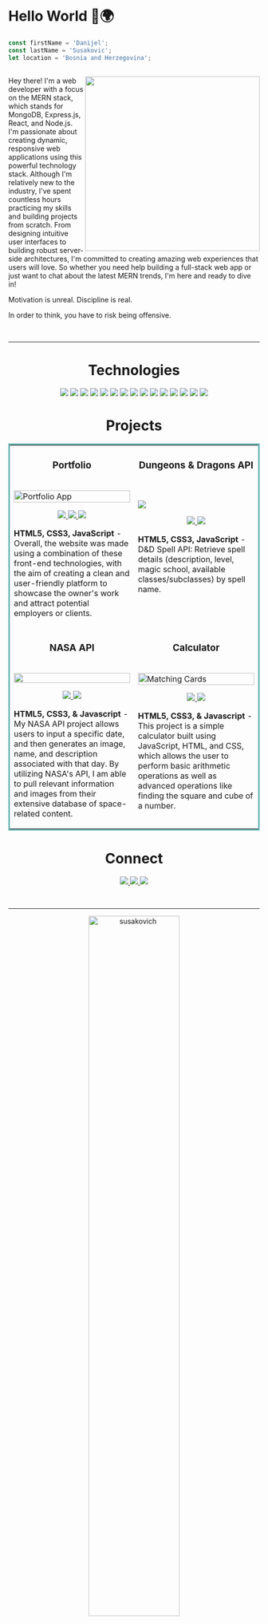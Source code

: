 <h1> Hello World 👋🌍 </h1>

```js
const firstName = 'Danijel';
const lastName = 'Susakovic';
let location = 'Bosnia and Herzegovina';
```
<h2> <img width="350" align="right" src="https://user-images.githubusercontent.com/95968602/187409534-115c1f3e-ad41-4e8d-be6b-69da08cbc4fb.png"/> </h2>

<p>Hey there! I'm a web developer with a focus on the MERN stack, which stands for MongoDB, Express.js, React, and Node.js. I'm passionate about creating dynamic, responsive web applications using this powerful technology stack. Although I'm relatively new to the industry, I've spent countless hours practicing my skills and building projects from scratch. From designing intuitive user interfaces to building robust server-side architectures, I'm committed to creating amazing web experiences that users will love. So whether you need help building a full-stack web app or just want to chat about the latest MERN trends, I'm here and ready to dive in!</p>


<p>Motivation is unreal. Discipline is real.</p>
<p>In order to think, you have to risk being offensive.</p>

<div align="center">
<br>
<hr>
<h1 align="center">Technologies</h1>

<p align="center">
    <img src="https://img.shields.io/static/v1?label=|&message=HTML5&color=23555f&style=plastic&logo=html5"/>
    <img src="https://img.shields.io/static/v1?label=|&message=CSS3&color=285f65&style=plastic&logo=css3"/>
    <img src="https://img.shields.io/static/v1?label=|&message=TAILWIND&color=2b625f&style=plastic&logo=tailwindcss"/>
    <img src="https://img.shields.io/static/v1?label=|&message=BOOTSTRAP&color=316c5e&style=plastic&logo=bootstrap"/>
    <img src="https://img.shields.io/static/v1?label=|&message=JAVASCRIPT&color=3c7f5d&style=plastic&logo=javascript"/>
    <img src="https://img.shields.io/static/v1?label=|&message=REACT.JS&color=4a935c&style=plastic&logo=react"/>
    <img src="https://img.shields.io/static/v1?label=|&message=NODE.JS&color=4a935c&style=plastic&logo=node.js"/>
    <img src="https://img.shields.io/static/v1?label=|&message=PYTHON&color=52985b&style=plastic&logo=python"/>
    <img src="https://img.shields.io/static/v1?label=|&message=AWS&color=98bf53&style=plastic&logo=amazon"/>
    <img src="https://img.shields.io/static/v1?label=|&message=WEBFLOW&color=cdd148&style=plastic&logo=webflow"/>
    <img src="https://img.shields.io/static/v1?label=|&message=ADOBE&color=98bf53&style=plastic&logo=adobe"/>
    <img src="https://img.shields.io/static/v1?label=|&message=MONGO-DB&color=cdd148&style=plastic&logo=mongodb"/>
    <img src="https://img.shields.io/static/v1?label=|&message=EXPRESS&color=bbb111&style=plastic&logo=express"/>
    <img src="https://img.shields.io/static/v1?label=|&message=LINUX&color=bbb111&style=plastic&logo=linux"/>
    <img src="https://img.shields.io/static/v1?label=|&message=GIT&color=cbb148&style=plastic&logo=git"/>
</p>

<h1 align="center">Projects</h1>
<table bordercolor="#66b2b2">
  
 <tr>
    <td width="50%" valign="top">
      <h3 align="center">Portfolio</h3>
        <br />
        <a target="_blank" href="https://susakovich.dev">
            <img src="images/gif1.gif" width="100%" alt="Portfolio App"/>
        </a>
        <br />
        <p align="center">

  <a href="https://susakovich.dev" target="_blank">
    <img src="https://user-images.githubusercontent.com/95968602/221558661-5f1c8b48-f914-4cdb-8ed9-59ece969dec1.gif"/>
  </a>  
  <a href="https://github.com/susakovich/portfolio" target="_blank">
    <img src="https://img.shields.io/static/v1?label=|&message=REPO&color=23555f&style=plastic&logo=github&logo-color=white"/>
  </a> 
  <a href="https://susakovich.dev" target="_blank">
    <img src="https://img.shields.io/static/v1?label=|&message=WEBSITE&color=cdf998&style=plastic&logo=html5&logo-color=white"/>
  </a>
      </p>
        <p><strong>HTML5, CSS3, JavaScript</strong> - Overall, the website was made using a combination of these front-end technologies, with the aim of creating a clean and user-friendly platform to showcase the owner's work and attract potential employers or clients.

</p>
    </td>
    <td width="50%" valign="top">
      <h3 align="center">Dungeons & Dragons API</h3>
        <br />
        <br />
      <a target="_blank" href="https://susakovich.github.io/ddAPI/">
            <img src="https://user-images.githubusercontent.com/95968602/221560661-979130c3-17ff-44b8-baf0-a93c999571ef.gif"/>
        </a>
        <br />
        <p align="center">

  <a href="https://github.com/susakovich/ddAPI" target="_blank">
    <img src="https://img.shields.io/static/v1?label=|&message=REPO&color=23555f&style=plastic&logo=github&logo-color=white"/>
  </a>
  <a href="https://susakovich.github.io/ddAPI/" target="_blank">
    <img src="https://img.shields.io/static/v1?label=|&message=WEBSITE&color=cdf998&style=plastic&logo=html5&logo-color=white"/>
  </a>
      </p>
        <p><strong>HTML5, CSS3, JavaScript</strong> - D&D Spell API: Retrieve spell details (description, level, magic school, available classes/subclasses) by spell name.





</p>
    </td>
  </tr>
  
  <tr>
    <td width="50%" valign="top">
      <h3 align="center">NASA API</h3>
      <br />
       <a href="https://github.com/susakovich/nasaAPI" target="_blank">
            <img src="https://user-images.githubusercontent.com/95968602/231397158-25465034-b04c-4eb3-be11-c9faa63f3714.gif" width="100%" alt"Nasa">
        </a>
      <br />
    <p align="center">
  <a href="https://github.com/susakovich/nasaAPI" target="_blank">
    <img src="https://img.shields.io/static/v1?label=|&message=REPO&color=23555f&style=plastic&logo=github&logo-color=white"/>
  </a>
  <a href="https://susakovich.github.io/nasaAPI/" target="_blank">
    <img src="https://img.shields.io/static/v1?label=|&message=WEBSITE&color=cdf998&style=plastic&logo=wordpress&logo-color=white"/>
  </a>
      </p>
        <p><strong>HTML5, CSS3, & Javascript</strong> - My NASA API project allows users to input a specific date, and then generates an image, name, and description associated with that day. By utilizing NASA's API, I am able to pull relevant information and images from their extensive database of space-related content.

</p>
    </td>
    <td width="50%" valign="top">
      <h3 align="center">Calculator</h3>
        <br />
        <a target="_blank" href="https://github.com/susakovich/100devs-calculator/tree/main">
          <img src="https://user-images.githubusercontent.com/95968602/222171721-14eb0304-6bbf-4d84-bff4-e08a516f0700.gif" width="100%" alt="Matching Cards"/>
        </a>
        <br />
        <p align="center">
          
  <a href="https://github.com/susakovich/100devs-calculator/tree/main" target="_blank">
    <img src="https://img.shields.io/static/v1?label=|&message=REPO&color=23555f&style=plastic&logo=github&logo-color=white"/>
  </a>
  <a href="https://susakovich.github.io/100devs-calculator/" target="_blank">
    <img src="https://img.shields.io/static/v1?label=|&message=WEBSITE&color=cdf998&style=plastic&logo=wordpress&logo-color=white"/>
  </a>
      </p>
        <p><strong>HTML5, CSS3, & Javascript</strong> - This project is a simple calculator built using JavaScript, HTML, and CSS, which allows the user to perform basic arithmetic operations as well as advanced operations like finding the square and cube of a number.



</p>
    </td>
  </tr>
</table>


<h1 align="center">Connect</h1>



<p align="center">
  <a href="https://susakovich.dev" target="_blank">
    <img src="https://img.shields.io/static/v1?label=|&message=WEBSITE&color=23555f&style=plastic&logo=html5&logo-color=white"/>
  </a>
  <a href="https://www.linkedin.com/in/susakovich/" target="_blank">
    <img src="https://img.shields.io/static/v1?label=|&message=LINKED-IN&color=cdf998&style=plastic&logo=linkedin&logo-color=white"/>
  </a>
  <a href="https://twitter.com/susakovich_dev" target="_blank">
    <img src="https://img.shields.io/static/v1?label=|&message=TWITTER&color=23555f&style=plastic&logo=twitter&logo-color=white"/>
  </a>
</p>
<br>
<hr>
<p><img align="center" width="60%" src="https://github-readme-streak-stats.herokuapp.com/?user=susakovich&" alt="susakovich" /></p>

<p>&nbsp;<img align="center" width="60%" src="https://github-readme-stats.vercel.app/api?username=susakovich&show_icons=true&locale=en" alt="susakovich" /></p> 
    
<p><img align="center" width="60%" src="https://github-readme-stats.vercel.app/api/top-langs?username=susakovich&show_icons=true&locale=en&layout=compact" alt="susakovich" /></p>



<!---
[![willianrod's wakatime stats](https://github-readme-stats.vercel.app/api/wakatime?username=susakovich)](https://github.com/anuraghazra/github-readme-stats)

susakovich/susakovich is a ✨ special ✨ repository because its `README.md` (this file) appears on your GitHub profile.
You can click the Preview link to take a look at your changes.
--->
